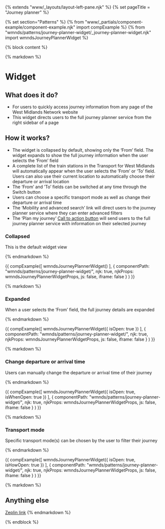 {% extends "www/_layouts/layout-left-pane.njk" %} 
{% set pageTitle = "Journey planner" %}

{% set section="Patterns" %}
{% from "www/_partials/component-example/component-example.njk" import compExample %}
{% from "wmnds/patterns/journey-planner-widget/_journey-planner-widget.njk" import wmndsJourneyPlannerWidget %}

{% block content %}

{% markdown %}

  # Widget

  ## What does it do?
  * For users to quickly access journey information from any page of the West Midlands Network website
  * This widget directs users to the full journey planner service from the right sidebar of a page

## How it works?

- The widget is collapsed by default, showing only the ‘From’ field. The widget expands to show the full journey information when the user selects the ‘From’ field
- A complete list of the train stations in the Transport for West Midlands will automatically appear when the user selects the ’From’ or ‘To’ field. Users can also use their current location to automatically choose their departure or arrival location
- The ‘From’ and ’To’ fields can be switched at any time through the Switch button
- Users can choose a specific transport mode as well as change their departure or arrival time
- The ‘Mobility and advanced search’ link will direct users to the journey planner service where they can enter advanced filters
- The ‘Plan my journey’ [Call to action button](https://designsystem.wmnetwork.co.uk/components/buttons/) will send users to the full journey planner service with information on their selected journey

### Collapsed

This is the default widget view

{% endmarkdown %}

{{
  compExample([
      wmndsJourneyPlannerWidget()
    ], {
      componentPath: "wmnds/patterns/journey-planner-widget/",
      njk: true,
      njkProps: wmndsJourneyPlannerWidgetProps,
      js: false,
      iframe: false
    }
  )
}}

{% markdown %}

### Expanded

When a user selects the ‘From’ field, the full journey details are expanded

{% endmarkdown %}

{{
  compExample([
      wmndsJourneyPlannerWidget({
        isOpen: true
      })
    ], {
      componentPath: "wmnds/patterns/journey-planner-widget/",
      njk: true,
      njkProps: wmndsJourneyPlannerWidgetProps,
      js: false,
      iframe: false
    }
  )
}}

{% markdown %}

### Change departure or arrival time

Users can manually change the departure or arrival time of their journey

{% endmarkdown %}

{{
  compExample([
      wmndsJourneyPlannerWidget({
        isOpen: true,
        isWhenOpen: true
      })
    ], {
      componentPath: "wmnds/patterns/journey-planner-widget/",
      njk: true,
      njkProps: wmndsJourneyPlannerWidgetProps,
      js: false,
      iframe: false
    }
  )
}}

{% markdown %}

### Transport mode

Specific transport mode(s) can be chosen by the user to filter their journey

{% endmarkdown %}

{{
  compExample([
      wmndsJourneyPlannerWidget({
        isOpen: true,
        isHowOpen: true
      })
    ], {
      componentPath: "wmnds/patterns/journey-planner-widget/",
      njk: true,
      njkProps: wmndsJourneyPlannerWidgetProps,
      js: false,
      iframe: false
    }
  )
}}

{% markdown %}

## Anything else

[Zeplin link](https://zpl.io/V1EwnoZ)
{% endmarkdown %}

{% endblock %}
